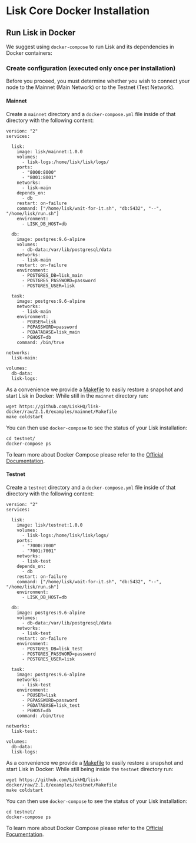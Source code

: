 # Lisk Core Docker Installation

## Run Lisk in Docker

We suggest using `docker-compose` to run Lisk and its dependencies in Docker containers:

### Create configuration (executed only once per installation)
Before you proceed, you must  determine whether you wish to connect your node to the Mainnet (Main Network) or  to the Testnet (Test Network).

#### Mainnet

Create a `mainnet` directory and a `docker-compose.yml` file inside of that directory with the following content:

```
version: "2"
services:

  lisk:
    image: lisk/mainnet:1.0.0
    volumes:
      - lisk-logs:/home/lisk/lisk/logs/
    ports:
      - "8000:8000"
      - "8001:8001"
    networks:
      - lisk-main
    depends_on:
      - db
    restart: on-failure
    command: ["/home/lisk/wait-for-it.sh", "db:5432", "--", "/home/lisk/run.sh"]
    environment:
      - LISK_DB_HOST=db

  db:
    image: postgres:9.6-alpine
    volumes:
      - db-data:/var/lib/postgresql/data
    networks:
      - lisk-main
    restart: on-failure
    environment:
      - POSTGRES_DB=lisk_main
      - POSTGRES_PASSWORD=password
      - POSTGRES_USER=lisk

  task:
    image: postgres:9.6-alpine
    networks:
      - lisk-main
    environment:
      - PGUSER=lisk
      - PGPASSWORD=password
      - PGDATABASE=lisk_main
      - PGHOST=db
    command: /bin/true

networks:
  lisk-main:

volumes:
  db-data:
  lisk-logs:
```

As a convenience we provide a [Makefile](https://github.com/LiskHQ/lisk-docker/blob/2.1.0/examples/mainnet/Makefile) to easily restore a snapshot and start Lisk in Docker:
While still in the `mainnet` directory run:

<!-- TODO: fix branch -->
```shell
wget https://github.com/LiskHQ/lisk-docker/raw/2.1.0/examples/mainnet/Makefile
make coldstart
```

You can then use `docker-compose` to see the status of your Lisk installation:

```shell
cd testnet/
docker-compose ps
```

To learn more about Docker Compose please refer to the [Official Documentation](https://docs.docker.com/compose/gettingstarted/).

#### Testnet

Create a `testnet` directory and a `docker-compose.yml` file inside of that directory with the following content:

```
version: "2"
services:

  lisk:
    image: lisk/testnet:1.0.0
    volumes:
      - lisk-logs:/home/lisk/lisk/logs/
    ports:
      - "7000:7000"
      - "7001:7001"
    networks:
      - lisk-test
    depends_on:
      - db
    restart: on-failure
    command: ["/home/lisk/wait-for-it.sh", "db:5432", "--", "/home/lisk/run.sh"]
    environment:
      - LISK_DB_HOST=db

  db:
    image: postgres:9.6-alpine
    volumes:
      - db-data:/var/lib/postgresql/data
    networks:
      - lisk-test
    restart: on-failure
    environment:
      - POSTGRES_DB=lisk_test
      - POSTGRES_PASSWORD=password
      - POSTGRES_USER=lisk

  task:
    image: postgres:9.6-alpine
    networks:
      - lisk-test
    environment:
      - PGUSER=lisk
      - PGPASSWORD=password
      - PGDATABASE=lisk_test
      - PGHOST=db
    command: /bin/true

networks:
  lisk-test:

volumes:
  db-data:
  lisk-logs:
```

As a convenience we provide a [Makefile](https://github.com/LiskHQ/lisk-docker/blob/2.1.0/examples/testnet/Makefile) to easily restore a snapshot and start Lisk in Docker:
While still being inside the `testnet` directory run:

<!-- TODO: fix branch -->
```shell
wget https://github.com/LiskHQ/lisk-docker/raw/2.1.0/examples/testnet/Makefile
make coldstart
```

You can then use `docker-compose` to see the status of your Lisk installation:

```shell
cd testnet/
docker-compose ps
```

To learn more about Docker Compose please refer to the [Official Focumentation](https://docs.docker.com/compose/gettingstarted/).

